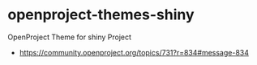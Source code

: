 openproject-themes-shiny
============================

OpenProject Theme for shiny Project


* https://community.openproject.org/topics/731?r=834#message-834